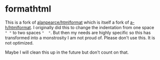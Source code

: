 # formathtml

This is a fork of [alanpearce/htmlformat](https://github.com/alanpearce/htmlformat) which is itself a fork of [a-h/htmlformat](https://github.com/a-h/htmlformat). I originally did this to change the indentation from one space `" "` to two spaces `"  "`. But then my needs are highly specific so this has transformed into a monstrosity I am not proud of. Please don't use this. It is not optimized.

Maybe I will clean this up in the future but don't count on that.
